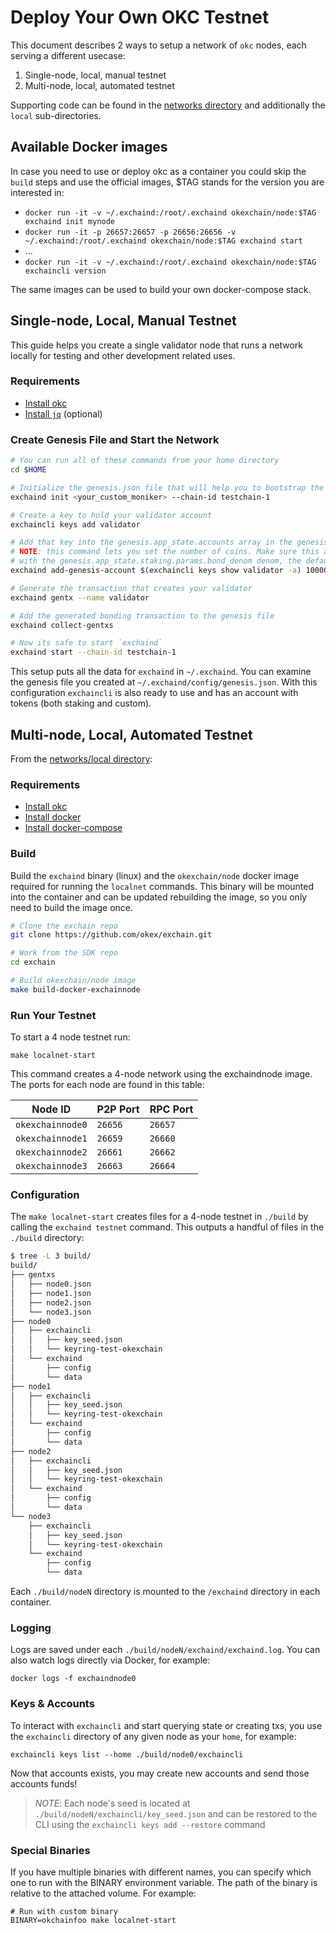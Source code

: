 <!--
order: 6
-->

# Deploy Your Own OKC Testnet

This document describes 2 ways to setup a network of `okc` nodes, each serving a different usecase:

1. Single-node, local, manual testnet
2. Multi-node, local, automated testnet

Supporting code can be found in the [networks directory](https://github.com/okex/exchain/tree/dev/networks) and additionally the `local` sub-directories.

## Available Docker images

In case you need to use or deploy okc as a container you could skip the `build` steps and use the official images, \$TAG stands for the version you are interested in:

* `docker run -it -v ~/.exchaind:/root/.exchaind okexchain/node:$TAG exchaind init mynode`
* `docker run -it -p 26657:26657 -p 26656:26656 -v ~/.exchaind:/root/.exchaind okexchain/node:$TAG exchaind start`
* ...
* `docker run -it -v ~/.exchaind:/root/.exchaind okexchain/node:$TAG exchaincli version`

The same images can be used to build your own docker-compose stack.

## Single-node, Local, Manual Testnet

This guide helps you create a single validator node that runs a network locally for testing and other development related uses.

### Requirements

- [Install okc](./install-oec.html)
- [Install `jq`](https://stedolan.github.io/jq/download/) (optional)

### Create Genesis File and Start the Network

```bash
# You can run all of these commands from your home directory
cd $HOME

# Initialize the genesis.json file that will help you to bootstrap the network
exchaind init <your_custom_moniker> --chain-id testchain-1

# Create a key to hold your validator account
exchaincli keys add validator

# Add that key into the genesis.app_state.accounts array in the genesis file
# NOTE: this command lets you set the number of coins. Make sure this account has some coins
# with the genesis.app_state.staking.params.bond_denom denom, the default is staking
exchaind add-genesis-account $(exchaincli keys show validator -a) 1000000000okt

# Generate the transaction that creates your validator
exchaind gentx --name validator

# Add the generated bonding transaction to the genesis file
exchaind collect-gentxs

# Now its safe to start `exchaind`
exchaind start --chain-id testchain-1
```

This setup puts all the data for `exchaind` in `~/.exchaind`. You can examine the genesis file you created at `~/.exchaind/config/genesis.json`. With this configuration `exchaincli` is also ready to use and has an account with tokens (both staking and custom).

## Multi-node, Local, Automated Testnet

From the [networks/local directory](https://github.com/okex/exchain/tree/dev/networks/local):

### Requirements

- [Install okc](./install-oec.html)
- [Install docker](https://docs.docker.com/engine/installation/)
- [Install docker-compose](https://docs.docker.com/compose/install/)

### Build

Build the `exchaind` binary (linux) and the `okexchain/node` docker image required for running the `localnet` commands. This binary will be mounted into the container and can be updated rebuilding the image, so you only need to build the image once.

```bash
# Clone the exchain repo
git clone https://github.com/okex/exchain.git

# Work from the SDK repo
cd exchain

# Build okexchain/node image
make build-docker-exchainnode
```

### Run Your Testnet

To start a 4 node testnet run:

```
make localnet-start
```

This command creates a 4-node network using the exchaindnode image.
The ports for each node are found in this table:

| Node ID     | P2P Port | RPC Port |
| ----------- | -------- | -------- |
| `okexchainnode0` | `26656`  | `26657`  |
| `okexchainnode1` | `26659`  | `26660`  |
| `okexchainnode2` | `26661`  | `26662`  |
| `okexchainnode3` | `26663`  | `26664`  |

### Configuration

The `make localnet-start` creates files for a 4-node testnet in `./build` by
calling the `exchaind testnet` command. This outputs a handful of files in the
`./build` directory:

```bash
$ tree -L 3 build/
build/
├── gentxs
│   ├── node0.json
│   ├── node1.json
│   ├── node2.json
│   └── node3.json
├── node0
│   ├── exchaincli
│   │   ├── key_seed.json
│   │   └── keyring-test-okexchain
│   └── exchaind
│       ├── config
│       └── data
├── node1
│   ├── exchaincli
│   │   ├── key_seed.json
│   │   └── keyring-test-okexchain
│   └── exchaind
│       ├── config
│       └── data
├── node2
│   ├── exchaincli
│   │   ├── key_seed.json
│   │   └── keyring-test-okexchain
│   └── exchaind
│       ├── config
│       └── data
└── node3
    ├── exchaincli
    │   ├── key_seed.json
    │   └── keyring-test-okexchain
    └── exchaind
        ├── config
        └── data
```

Each `./build/nodeN` directory is mounted to the `/exchaind` directory in each container.

### Logging

Logs are saved under each `./build/nodeN/exchaind/exchaind.log`. You can also watch logs
directly via Docker, for example:

```
docker logs -f exchaindnode0
```

### Keys & Accounts

To interact with `exchaincli` and start querying state or creating txs, you use the
`exchaincli` directory of any given node as your `home`, for example:

```shell
exchaincli keys list --home ./build/node0/exchaincli
```

Now that accounts exists, you may create new accounts and send those accounts
funds!

> _NOTE_: Each node's seed is located at `./build/nodeN/exchaincli/key_seed.json` and can be restored to the CLI using the `exchaincli keys add --restore` command

### Special Binaries

If you have multiple binaries with different names, you can specify which one to run with the BINARY environment variable. The path of the binary is relative to the attached volume. For example:

```
# Run with custom binary
BINARY=okchainfoo make localnet-start
```

